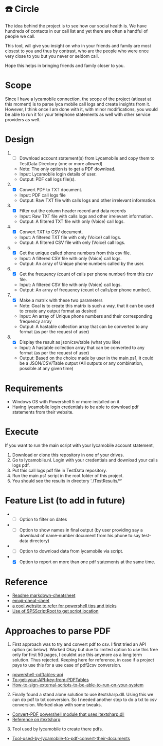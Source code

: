 # :phone: Circle 

The idea behind the project is to see how our social health is. We have hundreds of contacts in our call list and yet there are often a handful of people we call.

This tool, will give you insight on who in your friends and family are most closest to you and thus by contrast, who are the people who were once very close to you but you never or seldom call.

Hope this helps in bringing friends and family closer to you.

# Scope
Since I have a lycamobile connection, the scope of the project (atleast at this moment) is to parse lyca mobile call logs and create insights from it.
However, I think once I am done with it, with minor modifications, you would be able to run it for your telephone statements as well with other service providers as well.

# Design
1. - [ ] Download account statement(s) from Lycamobile and copy them to TestData Directory (one or more allowed)
    * Note: The only option is to get a PDF download.
    * Input: Lycamobile login details of user.
    * Output: PDF call logs file(s).
2. - [x] Convert PDF to TXT document.
    * Input: PDF call logs file
    * Output: Raw TXT file with calls logs and other irrelevant information.
3. - [x] Filter out the column header record and data records 
    * Input: Raw TXT file with calls logs and other irrelevant information.
    * Output: A filtered TXT file with only (Voice) call logs.
4. - [x] Convert TXT to CSV document.
    * Input: A filtered TXT file with only (Voice) call logs.
    * Output: A filtered CSV file with only (Voice) call logs.
5. - [x] Get the unique called phone numbers from this csv file.
    * Input: A filtered CSV file with only (Voice) call logs.
    * Output: An array of Unique phone numbers called by the user.
6. - [x] Get the frequency (count of calls per phone number) from this csv file.
    * Input: A filtered CSV file with only (Voice) call logs.
    * Output: An array of frequency (count of calls/per phone number).
7. - [x] Make a matrix with these two parameters 
    * Note: Goal is to create this matrix is such a way, that it can be used to create any output format as desired
    * Input: An array of Unique phone numbers and their corresponding frequency array
    * Output: A hastable collection array that can be converted to any format (as per the request of user)
8. - [x] Display the result as json/csv/table (what you like)
    * Input: A hastable collection array that can be converted to any format (as per the request of user)
    * Output: Based on the choice made by user in the main.ps1, it could be a JSON/CSV/Table output (All outputs or any combination, possible at any given time)

# Requirements
* Windows OS with Powershell 5 or more installed on it.
* Having lycamobile login credentials to be able to download pdf statements from their website.

# Execute 
If you want to run the main script with your lycamobile account statement, 
1. Download or clone this repository in one of your drives.
2. Go to lycamobile.nl. Login with your credentials and download your calls logs pdf. 
3. Put this call logs pdf file in TestData repository.
4. Run the main.ps1 script in the root folder of this project.
5. You should see the results in directory './TestResults/*'

# Feature List (to add in future)
* - [ ] Option to filter on dates
* - [ ] Option to show names in final output (by user providing say a download of name-number document from his phone to say test-data directory)
* - [ ] Option to download data from lycamobile via script.
* - [x] Option to report on more than one pdf statements at the same time.

# Reference
* [Readme markdown-cheatsheet](https://github.com/tchapi/markdown-cheatsheet/blob/master/README.md "Readme markdown-cheatsheet")
* [emoji-cheat-sheet](https://www.webfx.com/tools/emoji-cheat-sheet/ "emoji-cheat-sheet")
* [a cool website to refer for powershell tips and tricks](https://thinkpowershell.com/)
* [Use of $PSScriptRoot  to get script location](https://thinkpowershell.com/add-script-flexibility-relative-file-paths/)

# Approaches to parse PDF
1. First approach was to try and convert pdf to csv. I first tried an API option (as below). Worked Okay but due to limited option to use this free only for first 50 pages, I couldnt use this anymore as a long term solution. Thus rejected. Keeping here for reference, in case if a project pays to use this for a use case of pdf2csv conversion. 
* [powershell-pdftables-api](https://github.com/pdftables/powershell-pdftables-api )
* [To-get-your-API-key-from-PDFTables](https://pdftables.com/pdf-to-excel-api)
* [How-to-sign-external-scripts-to-be-able-to-run-on-your-system](https://devblogs.microsoft.com/scripting/hey-scripting-guy-how-can-i-sign-windows-powershell-scripts-with-an-enterprise-windows-pki-part-2-of-2/)
2. Finally found a stand alone solution to use itextsharp.dll. Using this we can do pdf to txt conversion. So I needed another step to do a txt to csv conversion. Worked okay with some tweaks.
* [Convert-PDF powershell module that uses itextsharp.dll](https://www.powershellgallery.com/packages/Convert-PDF/1.1 )
* [Reference on itextsharp](https://github.com/itext/itextsharp )
3. Tool used by lycamobile to create there pdfs.
* [Tool-used-by-lycamobile-to-pdf-convert-their-documents](https://tcpdf.org/) 
